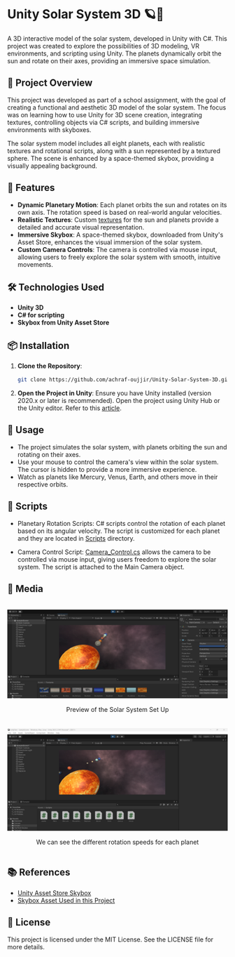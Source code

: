 # Unity Solar System 3D 🪐🌌

A 3D interactive model of the solar system, developed in Unity with C#. This project was created to explore the possibilities of 3D modeling, VR environments, and scripting using Unity. The planets dynamically orbit the sun and rotate on their axes, providing an immersive space simulation.

## 🚀 Project Overview

This project was developed as part of a school assignment, with the goal of creating a functional and aesthetic 3D model of the solar system. The focus was on learning how to use Unity for 3D scene creation, integrating textures, controlling objects via C# scripts, and building immersive environments with skyboxes.

The solar system model includes all eight planets, each with realistic textures and rotational scripts, along with a sun represented by a textured sphere. The scene is enhanced by a space-themed skybox, providing a visually appealing background.

## 🌌 Features

- **Dynamic Planetary Motion**: Each planet orbits the sun and rotates on its own axis. The rotation speed is based on real-world angular velocities.
- **Realistic Textures**: Custom [textures](Assets/Textures) for the sun and planets provide a detailed and accurate visual representation.
- **Immersive Skybox**: A space-themed skybox, downloaded from Unity's Asset Store, enhances the visual immersion of the solar system.
- **Custom Camera Controls**: The camera is controlled via mouse input, allowing users to freely explore the solar system with smooth, intuitive movements.

## 🛠️ Technologies Used

- **Unity 3D**
- **C# for scripting**
- **Skybox from Unity Asset Store**

## 📦 Installation

1. **Clone the Repository**:
   ```bash
   git clone https://github.com/achraf-oujjir/Unity-Solar-System-3D.git
   ```
2. **Open the Project in Unity**:
   Ensure you have Unity installed (version 2020.x or later is recommended). Open the project using Unity Hub or the Unity editor. Refer to this [article](https://support.unity.com/hc/en-us/articles/4402520287124-How-do-I-add-a-project-saved-on-my-computer-into-the-Unity-Hub).

## 🧭 Usage

- The project simulates the solar system, with planets orbiting the sun and rotating on their axes.
- Use your mouse to control the camera's view within the solar system. The cursor is hidden to provide a more immersive experience.
- Watch as planets like Mercury, Venus, Earth, and others move in their respective orbits.

## 🔧 Scripts

- Planetary Rotation Scripts: C# scripts control the rotation of each planet based on its angular velocity. The script is customized for each planet and they are located in [Scripts](Assets/Scripts) directory.

- Camera Control Script: [Camera_Control.cs](Assets/Scripts/Camera_Control.cs) allows the camera to be controlled via mouse input, giving users freedom to explore the solar system. The script is attached to the Main Camera object.

## 📸 Media

<br>
<div align="center">
   <img align="center" alt="preview" width="800" src="Images/7preview.png">
   <br><br>
   Preview of the Solar System Set Up   
</div>
<br>

<br>
<div align="center">
   <img align="center" alt="different_speeds_rotation" width="800" src="Images/9diff_speeds_rotations.png">
   <br><br>
   We can see the different rotation speeds for each planet  
</div>
<br>

## 📚 References

- [Unity Asset Store Skybox](https://assetstore.unity.com)
- [Skybox Asset Used in this Project](https://assetstore.unity.com/packages/2d/textures-materials/sky/starfield-skybox-92717)

## 📝 License

This project is licensed under the MIT License. See the LICENSE file for more details.
